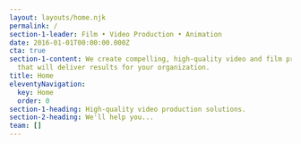 ```yaml
---
layout: layouts/home.njk
permalink: /
section-1-leader: Film • Video Production • Animation
date: 2016-01-01T00:00:00.000Z
cta: true
section-1-content: We create compelling, high-quality video and film production
  that will deliver results for your organization.
title: Home
eleventyNavigation:
  key: Home
  order: 0
section-1-heading: High-quality video production solutions.
section-2-heading: We'll help you...
team: []
---
```

